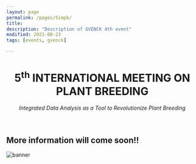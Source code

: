 ```yaml
---
layout: page
permalink: /pages/5impb/
title: 
description: "Description of GVENCK 4th event"
modified: 2021-08-23
tags: [events, gvenck]

---
```


<center><h1>5<sup>th</sup> INTERNATIONAL MEETING ON PLANT BREEDING</h1>
<i>Integrated Data Analysis as a Tool to Revolutionize Plant Breeding</i></center>
<br><br>



## More information will come soon!!


![banner](../images/poster_5impb.jpg)
